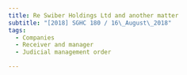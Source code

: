 ```yaml
---
title: Re Swiber Holdings Ltd and another matter 
subtitle: "[2018] SGHC 180 / 16\_August\_2018"
tags:
  - Companies
  - Receiver and manager
  - Judicial management order

---
```


